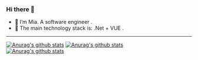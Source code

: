 ### Hi there 👋


- 🔭 I’m Mia. A software engineer .
- 👯 The main technology stack is: .Net + VUE .
  
********************  
   
[![Anurag's github stats](https://github-readme-stats.vercel.app/api?username=yujou0)](https://github.com/anuraghazra/github-readme-stats)
[![Anurag's github stats](https://github-profile-trophy.vercel.app/?username=yujou0&title=Star,Follower,Commit,Issue&theme=chartreuse-dark)](https://github.com/anjoy8)   
[![Anurag's github stats](https://github-readme-stats.vercel.app/api/top-langs/?username=yujou0&langs_count=8&hide=&exclude_repo=Shopsnweb-xf)](https://github-readme-stats.vercel.app)    
